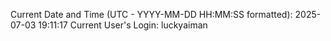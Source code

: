 Current Date and Time (UTC - YYYY-MM-DD HH:MM:SS formatted): 2025-07-03 19:11:17
Current User's Login: luckyaiman
